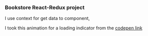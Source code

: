 ### Bookstore React-Redux project

I use context for get data to component,

I took this animation for a loading indicator from the [codepen link](https://codepen.io/xhepigerta/pen/bprWbR)